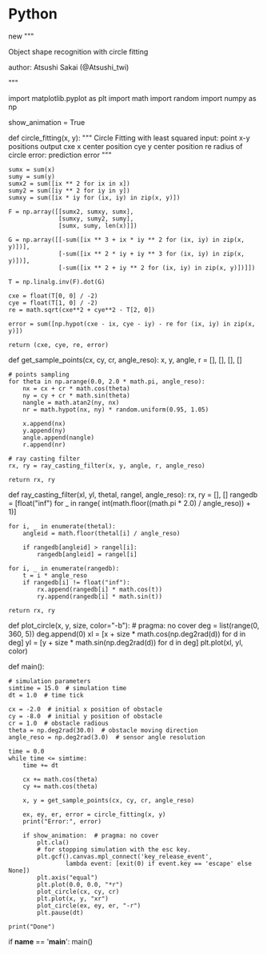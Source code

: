 # Python
new
"""

Object shape recognition with circle fitting

author: Atsushi Sakai (@Atsushi_twi)

"""

import matplotlib.pyplot as plt
import math
import random
import numpy as np

show_animation = True


def circle_fitting(x, y):
    """
    Circle Fitting with least squared
        input: point x-y positions
        output  cxe x center position
                cye y center position
                re  radius of circle
                error: prediction error
    """

    sumx = sum(x)
    sumy = sum(y)
    sumx2 = sum([ix ** 2 for ix in x])
    sumy2 = sum([iy ** 2 for iy in y])
    sumxy = sum([ix * iy for (ix, iy) in zip(x, y)])

    F = np.array([[sumx2, sumxy, sumx],
                  [sumxy, sumy2, sumy],
                  [sumx, sumy, len(x)]])

    G = np.array([[-sum([ix ** 3 + ix * iy ** 2 for (ix, iy) in zip(x, y)])],
                  [-sum([ix ** 2 * iy + iy ** 3 for (ix, iy) in zip(x, y)])],
                  [-sum([ix ** 2 + iy ** 2 for (ix, iy) in zip(x, y)])]])

    T = np.linalg.inv(F).dot(G)

    cxe = float(T[0, 0] / -2)
    cye = float(T[1, 0] / -2)
    re = math.sqrt(cxe**2 + cye**2 - T[2, 0])

    error = sum([np.hypot(cxe - ix, cye - iy) - re for (ix, iy) in zip(x, y)])

    return (cxe, cye, re, error)


def get_sample_points(cx, cy, cr, angle_reso):
    x, y, angle, r = [], [], [], []

    # points sampling
    for theta in np.arange(0.0, 2.0 * math.pi, angle_reso):
        nx = cx + cr * math.cos(theta)
        ny = cy + cr * math.sin(theta)
        nangle = math.atan2(ny, nx)
        nr = math.hypot(nx, ny) * random.uniform(0.95, 1.05)

        x.append(nx)
        y.append(ny)
        angle.append(nangle)
        r.append(nr)

    # ray casting filter
    rx, ry = ray_casting_filter(x, y, angle, r, angle_reso)

    return rx, ry


def ray_casting_filter(xl, yl, thetal, rangel, angle_reso):
    rx, ry = [], []
    rangedb = [float("inf") for _ in range(
        int(math.floor((math.pi * 2.0) / angle_reso)) + 1)]

    for i, _ in enumerate(thetal):
        angleid = math.floor(thetal[i] / angle_reso)

        if rangedb[angleid] > rangel[i]:
            rangedb[angleid] = rangel[i]

    for i, _ in enumerate(rangedb):
        t = i * angle_reso
        if rangedb[i] != float("inf"):
            rx.append(rangedb[i] * math.cos(t))
            ry.append(rangedb[i] * math.sin(t))

    return rx, ry


def plot_circle(x, y, size, color="-b"):  # pragma: no cover
    deg = list(range(0, 360, 5))
    deg.append(0)
    xl = [x + size * math.cos(np.deg2rad(d)) for d in deg]
    yl = [y + size * math.sin(np.deg2rad(d)) for d in deg]
    plt.plot(xl, yl, color)


def main():

    # simulation parameters
    simtime = 15.0  # simulation time
    dt = 1.0  # time tick

    cx = -2.0  # initial x position of obstacle
    cy = -8.0  # initial y position of obstacle
    cr = 1.0  # obstacle radious
    theta = np.deg2rad(30.0)  # obstacle moving direction
    angle_reso = np.deg2rad(3.0)  # sensor angle resolution

    time = 0.0
    while time <= simtime:
        time += dt

        cx += math.cos(theta)
        cy += math.cos(theta)

        x, y = get_sample_points(cx, cy, cr, angle_reso)

        ex, ey, er, error = circle_fitting(x, y)
        print("Error:", error)

        if show_animation:  # pragma: no cover
            plt.cla()
            # for stopping simulation with the esc key.
            plt.gcf().canvas.mpl_connect('key_release_event',
                    lambda event: [exit(0) if event.key == 'escape' else None])
            plt.axis("equal")
            plt.plot(0.0, 0.0, "*r")
            plot_circle(cx, cy, cr)
            plt.plot(x, y, "xr")
            plot_circle(ex, ey, er, "-r")
            plt.pause(dt)

    print("Done")


if __name__ == '__main__':
    main()
